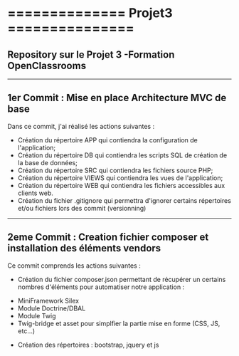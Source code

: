 # ============== Projet3 ===============
## Repository sur le Projet 3 -Formation OpenClassrooms
_________________________________________________________

## 1er Commit : Mise en place Architecture MVC de base

Dans ce commit, j'ai réalisé les actions suivantes :
- Création du répertoire APP qui contiendra la configuration de l'application;
- Création du répertoire DB  qui contiendra les scripts SQL de création de la base de données;
- Création du répertoire SRC qui contiendra les fichiers source PHP;
- Création du répertoire VIEWS qui contiendra les vues de l'application;
- Création du répertoire WEB qui contiendra les fichiers accessibles aux clients web.
- Création du fichier .gitignore qui permettra d'ignorer certains répertoires et/ou fichiers lors des commit (versionning)

_________________________________________________________

## 2eme Commit : Creation fichier composer et installation des éléments vendors

Ce commit comprends les actions suivantes :
- Création du fichier composer.json permettant de récupérer un certains nombres d'éléments pour automatiser notre application :
* MiniFramework Silex
* Module Doctrine/DBAL
* Module Twig
* Twig-bridge et asset pour simplfier la partie mise en forme (CSS, JS, etc...)
- Création des répertoires : bootstrap, jquery et js
